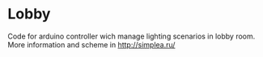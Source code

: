 # Lobby
Code for arduino controller wich manage lighting scenarios in lobby room.
More information and scheme in http://simplea.ru/
